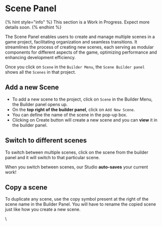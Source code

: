 # Scene Panel

{% hint style="info" %}
This section is a Work in Progress. Expect more details soon.&#x20;
{% endhint %}

The Scene Panel enables users to create and manage multiple scenes in a game project, facilitating organization and seamless transitions. It streamlines the process of creating new scenes, each serving as modular components for different aspects of the game, optimizing performance and enhancing development efficiency.

Once you click on `Scene` in the `Builder Menu`, the `Scene Builder panel` shows all the `Scenes` in that project.

## Add a new Scene&#x20;

* To add a new scene to the project, click on `Scene` in the Builder Menu, the Builder panel opens up.
* On the **top right of the builder panel**, click on `Add New Scene`.&#x20;
* You can define the name of the scene in the pop-up box.
* Clicking on Create button will create a new scene and you can **view** it in the builder panel.

## Switch to different scenes

To switch between multiple scenes, click on the scene from the builder panel and it will switch to that particular scene.

When you switch between scenes, our Studio **auto-saves** your current work!

## Copy a scene

To duplicate any scene, use the copy symbol present at the right of the scene name in the Builder Panel. You will have to rename the copied scene just like how you create a new scene.

\
